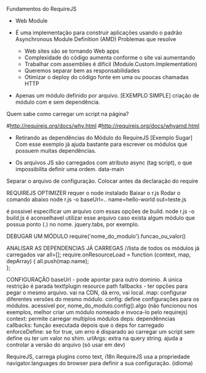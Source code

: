 Fundamentos do RequireJS
- Web Module
- É uma implementação para construir aplicações usando o padrão Asynchronous Module Definition (AMD)
Problemas que resolve
	- Web sites são se tornando Web apps
	- Complexidade do código aumenta conforme o site vai aumentando
	- Trabalhar com assemblies é dificil (Module.Custom.Implementation)
	- Queremos separar bem as responsabilidades
	- Otimizar o deploy do código fonte em uma ou poucas chamadas HTTP

- Apenas um módulo definido por arquivo.
[EXEMPLO SIMPLE]
criação de módulo com e sem dependência.

Quem sabe como carregar um script na página?

#http://requirejs.org/docs/why.html
#http://requirejs.org/docs/whyamd.html


- Retirando as dependências do Módulo do RequireJS
[Exemplo Sugar]
Com esse exemplo já ajuda bastante para escrever os módulos que possuem muitas dependências.

- Os arquivos JS são carregados com atributo async (tag script), o que impossibilita definir uma ordem.
data-main

Separar o arquivo de configuração.
Colocar antes da declaração do require


REQUIREJS OPTIMIZER
requer o node instalado
Baixar o r.js
Rodar o comando abaixo
node r.js -o baseUrl=.. name=hello-world out=teste.js

é possivel especificar um arquivo com essas opções de build.
node r.js -o build.js
é aconselhavel utilizar esse arquivo caso exista algum módulo que possua ponto (.) no nome. jquery.tabs, por exemplo.

DEBUGAR UM MÓDULO
require('nome_do_modulo').funcao_ou_valor()

ANALISAR AS DEPENDENCIAS JÁ CARREGAS
//lista de todos os módulos já carregados
var all=[];
require.onResourceLoad = function (context, map, depArray) {
	all.push(map.name);    
};


CONFIGURAÇÃO
baseUrl - pode apontar para outro dominio. A única restrição é parada text!plugin resource
path fallbacks - ter opções para pegar o mesmo arquivo. vai na CDN, dá erro, vai local.
map: configurar diferentes versões do mesmo módulo.
config: define configurações para os módulos. acessivel por, nome_do_modulo.config().algo (não funcionou nos exemplos, melhor criar um módulo nomeado e invoca-lo pelo requirejs)
context: permite carregar multiplos módulos
deps: dependênncias
callbacks: função executada depois que o deps for carregado
enforceDefine: se for true, um erro é disparado ao carregar um script sem define ou ter um valor no shim.
urlArgs: extra na query string. ajuda a controlar a versão do arquivo (só usar em dev)

RequireJS, carrega plugins como text, i18n
RequireJS usa a propriedade navigator.languages do browser para definir a sua configuração. (idioma)


